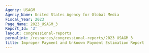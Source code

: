 ```yaml
---
Agency: USAGM
Agency_Name: United States Agency for Global Media
Fiscal_Year: 2023
Page_Name: 2023_USAGM_3
Report_Id: '3'
layout: congressional-reports
permalink: /resources/congressional-reports/2023_USAGM_3
title: Improper Payment and Unknown Payment Estimation Report
---
```


